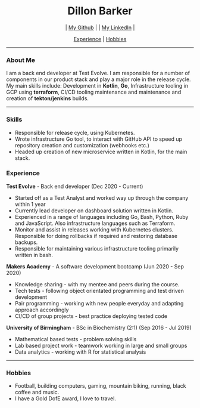 <h1 align="center">Dillon Barker</h1>                                     
<div align="center">
       
  | [My Github](https://github.com/DillonBarker) |
  | [My LinkedIn](https://www.linkedin.com/in/dillon-barker-7b4585151/) |       

</div>

<div align="center">

  [Experience](#experience) |
  [Hobbies](#hobbies)

</div>

---

### About Me
I am a back end developer at Test Evolve. I am responsible for a number of components in our product stack and play a major role in the release cycle.
My main skills include: Development in **Kotlin**, **Go**, Infrastructure tooling in GCP using **terraform**, CI/CD tooling maintenance and maintenance and creation of **tekton/jenkins** builds.

---

### Skills
- Responsible for release cycle, using Kubernetes.
- Wrote infrastructure Go tool, to interact with GitHub API to speed up repository creation and customization (webhooks etc.)
- Headed up creation of new microservice written in Kotlin, for the main stack.

### Experience
**Test Evolve** - Back end developer (Dec 2020 - Current)
- Started off as a Test Analyst and worked way up through the company within 1 year
- Currently lead developer on dashboard solution written in Kotlin.
- Experienced in a range of languages including Go, Bash, Python, Ruby and JavaScript. Also infrastructure languages such as Terraform.
- Monitor and assist in releases working with Kubernetes clusters. Responsible for doing rollbacks if required and restoring database backups.
- Responsible for maintaining various infrastructure tooling primarily written in bash.

**Makers Academy** - A software development bootcamp (Jun 2020 - Sep 2020)
- Knowledge sharing - with my mentee and peers during the course.
- Tech tests - following object orientated programming and test driven development
- Pair programming - working with new people everyday and adapting approach accordingly
- CI/CD of group projects - best practice deploying tested code

**University of Birmingham** - BSc in Biochemistry (2:1) (Sep 2016 - Jul 2019)
- Mathematical based tests - problem solving skills
- Lab based project work - teamwork working in large and small groups
- Data analytics - working with R for statistical analysis

---

### Hobbies
- Football, building computers, gaming, mountain biking, running, black coffee and music.
- I have a Gold DofE award, I love to travel.
 
